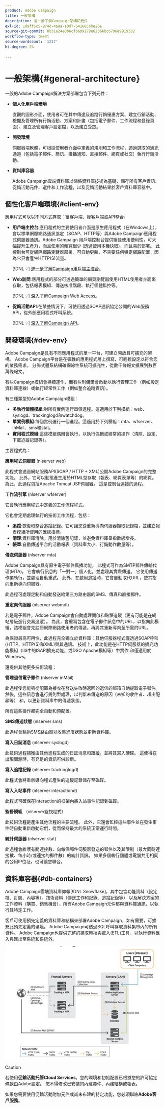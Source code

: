 ```yaml
---
product: Adobe Campaign
title: 一般架構
description: 進一步了解Campaign架構和元件
exl-id: 1d9ff6c5-974d-4a8a-a0d7-641685bbe26e
source-git-commit: 8b31e24e0b6cfb699179e62366bc6706e9019382
workflow-type: tm+mt
source-wordcount: '1217'
ht-degree: 2%

---
```


# 一般架構{#general-architecture}

一般的Adobe Campaign解決方案部署包含下列元件：

* **個人化用戶端環境**

   直觀的圖形介面，使用者可在其中傳達及追蹤行銷優惠方案、建立行銷活動、檢閱及管理所有行銷活動、方案和計畫（包括電子郵件、工作流程和登錄頁面）、建立及管理客戶設定檔，以及建立受眾。

* **開發環境**

   伺服器端軟體，可根據使用者介面中定義的規則和工作流程，透過選取的通訊通道（包括電子郵件、簡訊、推播通知、直接郵件、網頁或社交）執行行銷活動。

* **資料庫容器**

   Adobe Campaign雲端資料庫以關係資料庫技術為基礎，儲存所有客戶資訊、促銷活動元件、選件和工作流程，以及促銷活動結果於客戶資料庫容器中。

## 個性化客戶端環境{#client-env}

應用程式可以以不同方式存取：富客戶端、瘦客戶端或API整合。

* **用戶端主控台**:應用程式的主要使用者介面是原生應用程式（在Windows上），會以標準網際網路通訊協定（SOAP、HTTP等）與Adobe Campaign應用程式伺服器通訊。Adobe Campaign 用戶端控制台提供絕佳使用便利性，可大幅提升生產力，而且使用的頻寬很少 (透過使用本機快取)，而且易於部署。 此控制台可從網際網路瀏覽器部署，可自動更新，不需要任何特定網路配置，因為它只會產生HTTP(S)流量。

   [!DNL :bulb:] [進一步了解Campaign用戶端主控台](../start/connect.md)。

* **Web訪問**:應用程式的部分可透過簡單的網頁瀏覽器使用HTML使用者介面來存取，包括報表模組、傳送核准階段、執行個體監控等。

   [!DNL :bulb:] [深入了解Campaign Web Access](../start/connect.md)。

* **促銷活動API**:在某些情況下，可使用透過SOAP通訊協定公開的Web服務API，從外部應用程式呼叫系統。

   [!DNL :bulb:] [深入了解Campaign API](../dev/api.md)。

## 開發環境{#dev-env}

Adobe Campaign是具有不同應用程式的單一平台，可建立開放且可擴充的架構。 Adobe Campaign平台是在彈性的應用程式層上撰寫，可輕鬆設定以符合您的業務需求。 分佈式體系結構確保線性系統可擴充性，從數千條報文擴展到數百萬條報文。

有些Campaign模組會持續運作，而有些則偶爾會啟動以執行管理工作（例如設定資料庫連線）或執行經常性工作（例如整合追蹤資訊）。

有三種類型的Adobe Campaign模組：

* **多執行個體模組**:對所有實例運行單個進程。這適用於下列模組：web、syslogd、trackinglogd和watchdog。
* **單實例模組**:每個實例運行一個進程。這適用於下列模組：mta、wfserver、inMail、sms和stat。
* **實用程式模組**:這些模組偶爾會執行，以執行偶爾或經常的操作（清除、設定、下載追蹤記錄等）。

主要程式為：

**應用程式伺服器** (nlserver web)

此程式會透過網站服務API(SOAP / HTTP + XML)公開Adobe Campaign的完整功能。 此外，它可以動態產生用於HTML型存取（報表、網頁表單等）的網頁。 為此，此過程包括Apache Tomcat JSP伺服器。 這是控制台連接的過程。

**工作流引擎** (nlserver wfserver)

它會執行應用程式中定義的工作流程程式。

它也會定期處理執行的技術工作流程，包括：

* **追蹤**:恢復和整合追蹤記錄。它可讓您從重新導向伺服器擷取記錄檔，並建立報表模組所使用的匯總指標。
* **清理**:資料庫清除。用於清除舊記錄，並避免資料庫呈指數級增長。
* **帳單**:自動傳送平台的活動報表（資料庫大小、行銷動作數量等）。

**傳送伺服器** (nlserver mta)

Adobe Campaign具有原生電子郵件廣播功能。 此程式可作為SMTP郵件傳輸代理(MTA)。 它會執行訊息的「一對一」個人化，並處理其實際傳送。 它使用傳送作業執行，並處理自動重試。 此外，在啟用追蹤時，它會自動取代URL，使其指向重新導向伺服器。

此過程可處理定制和自動發送給第三方路由器的SMS、傳真和直接郵件。

**重定向伺服器** (nlserver webmdl)

若是電子郵件，Adobe Campaign會自動處理開啟和點擊追蹤（更有可能是在網站層級進行交易追蹤）。 為此，會重寫包含在電子郵件訊息中的URL，以指向此模組，該模組會先註冊網際網路使用者的傳遞，再將其重新導向至所需的URL。

為保證最高可用性，此過程完全獨立於資料庫：其他伺服器程式僅透過SOAP呼叫(HTTP、HTTP(S)和XML)與其通訊。 技術上，此功能是在HTTP伺服器的擴充功能模組（IIS中的ISAPI擴充功能，或DSO Apache模組等）中實作 和僅適用於Windows。

還提供其他更多技術流程：

**管理退信電子郵件** (nlserver inMail)

此過程使您能夠從配置為接收在發送失敗時返回的退信的郵箱自動提取電子郵件。 然後，這些訊息會進行規則型處理，以判斷未傳送的原因（未知的收件者、超出配額等） 和，以更新資料庫中的傳遞狀態。

所有這些操作都完全自動和預配置。

**SMS傳送狀態** (nlserver sms)

此過程會輪詢SMS路由器以收集進度狀態並更新資料庫。

**寫入日誌消息** (nlserver syslogd)

此技術過程捕獲由其他進程生成的日誌消息和跟蹤，並將其寫入硬碟。 這使得在出現問題時，有充足的資訊可供診斷。

**寫入追蹤記錄** (nlserver trackinglogd)

此程式會將重新導向程式產生的追蹤記錄儲存至磁碟。

**寫入入站事件** (nlserver interactiond)

此程式可確保在Interaction的框架內將入站事件記錄到磁碟。

**監督模組** （nlserver監視程式）

此技術流程是產生其他流程的主要流程。 此外，它還會監控這些事件並在發生事件時自動重新啟動它們，從而保持最大的系統正常運行時間。

**統計伺服器** (nlserver stat)

此過程會維護有關連接數、向每個郵件伺服器發送的郵件以及其限制（最大同時連接數、每小時/或連接的郵件數）的統計資訊。 如果多個執行個體或電腦共用相同的公用IP位址，也可讓您聯合。

## 資料庫容器{#db-containers}

Adobe Campaign雲端資料庫仰賴[!DNL Snowflake]，其中包含功能資料（設定檔、訂閱、內容等）、技術資料（傳送工作和記錄、追蹤記錄等） 以及解決方案的工作資料（購買、銷售機會），所有Adobe Campaign元件都與資料庫通訊，以執行其特定工作。

客戶可使用預先定義的資料庫和結構來部署Adobe Campaign，如有需要，可擴充此預先定義的環境。 Adobe Campaign可透過SQL呼叫存取資料集市內的所有資料。 Adobe Campaign也提供完整的擷取轉換與載入(ETL)工具，以執行資料匯入與匯出至系統和系統外。

![](assets/data-flow-diagram.png)


>[!CAUTION]
>
>若使用&#x200B;**促銷活動托管Cloud Services**，您的環境和初始配置已根據您的許可協定條款由Adobe設定。 您不得修改已安裝的內建套件、內建結構或報表。
>
>如果您需要使用促銷活動附加元件或尚未布建的特定功能，您必須聯絡&#x200B;**Adobe客戶服務**。